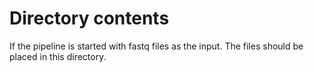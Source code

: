 # Directory contents

If the pipeline is started with fastq files as the input. The files should be placed in this directory.
